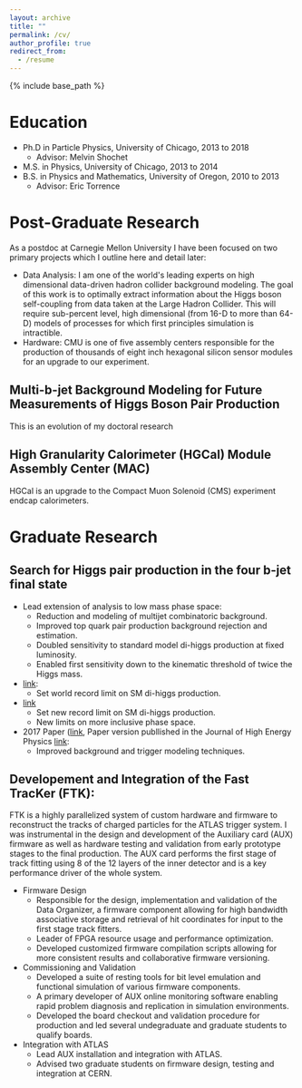 ```yaml
---
layout: archive
title: ""
permalink: /cv/
author_profile: true
redirect_from:
  - /resume
---
```


{% include base_path %}

Education
======
* Ph.D in Particle Physics, University of Chicago, 2013 to 2018
  * Advisor: Melvin Shochet
* M.S. in Physics, University of Chicago, 2013 to 2014
* B.S. in Physics and Mathematics, University of Oregon, 2010 to 2013
  * Advisor: Eric Torrence


Post-Graduate Research
======

As a postdoc at Carnegie Mellon University I have been focused on two primary projects which I outline here and detail later:
* Data Analysis: I am one of the world's leading experts on high dimensional data-driven hadron collider background modeling. The goal of this work is to optimally extract information about the Higgs boson self-coupling from data taken at the Large Hadron Collider. This will require sub-percent level, high dimensional (from 16-D to more than 64-D) models of processes for which first principles simulation is intractible.
* Hardware: CMU is one of five assembly centers responsible for the production of thousands of eight inch hexagonal silicon sensor modules for an upgrade to our experiment.


Multi-b-jet Background Modeling for Future Measurements of Higgs Boson Pair Production
------

This is an evolution of my doctoral research 


High Granularity Calorimeter (HGCal) Module Assembly Center (MAC)
------

HGCal is an upgrade to the Compact Muon Solenoid (CMS) experiment endcap calorimeters. 


Graduate Research
======

Search for Higgs pair production in the four b-jet final state
------

* Lead extension of analysis to low mass phase space:
  * Reduction and modeling of multijet combinatoric background.
  * Improved top quark pair production background rejection and estimation.
  * Doubled sensitivity to standard model di-higgs production at fixed luminosity.
  * Enabled first sensitivity down to the kinematic threshold of twice the Higgs mass.
* [link](https://journals.aps.org/prd/abstract/10.1103/PhysRevD.94.052002 "2015 Paper in Physical Review D"):
  * Set world record limit on SM di-higgs production.
* [link](https://cds.cern.ch/record/2206131 "2016 International Conference of High Energy Physics Note")
  * Set new record limit on SM di-higgs production.
  * New limits on more inclusive phase space.
* 2017 Paper ([link](https://cds.cern.ch/record/2644551/files/CERN-THESIS-2018-208.pdf "Thesis"), Paper version publlished in the Journal of High Energy Physics [link](https://link.springer.com/article/10.1007/JHEP01(2019)030 "JHEP"):
  * Improved background and trigger modeling techniques. 


Developement and Integration of the Fast TracKer (FTK):
------

FTK is a highly parallelized system of custom hardware and firmware to reconstruct the tracks of charged particles for the ATLAS trigger system. I was instrumental in the design and development of the Auxiliary card (AUX) firmware as well as hardware testing and validation from early prototype stages to the final production. The AUX card performs the first stage of track fitting using 8 of the 12 layers of the inner detector and is a key performance driver of the whole system.

* Firmware Design
  * Responsible for the design, implementation and validation of the Data Organizer, a firmware component allowing for high bandwidth associative storage and retrieval of hit coordinates for input to the first stage track fitters. 
  * Leader of FPGA resource usage and performance optimization. 
  * Developed customized firmware compilation scripts allowing for more consistent results and collaborative firmware versioning. 
* Commissioning and Validation
  * Developed a suite of resting tools for bit level emulation and functional simulation of various firmware components.
  * A primary developer of AUX online monitoring software enabling rapid problem diagnosis and replication in simulation environments.
  * Developed the board checkout and validation procedure for production and led several undegraduate and graduate students to qualify boards.
* Integration with ATLAS
  * Lead AUX installation and integration with ATLAS. 
  * Advised two graduate students on firmware design, testing and integration at CERN. 
